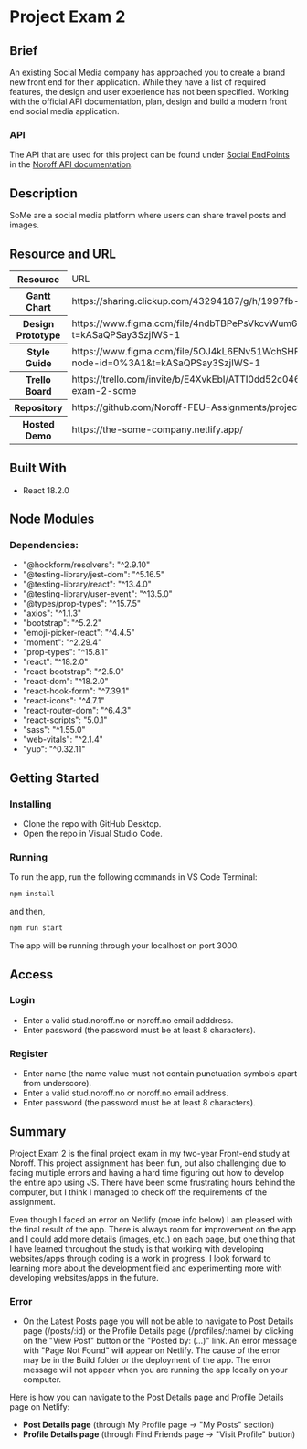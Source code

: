 # Project Exam 2

## Brief
An existing Social Media company has approached you to create a brand new front end for their application. While they have a list of required features, the design and user experience has not been specified. Working with the official API documentation, plan, design and build a modern front end social media application.

### API
The API that are used for this project can be found under [Social EndPoints](https://nf-api.onrender.com/docs/static/index.html) in the [Noroff API documentation](https://noroff-api-docs.netlify.app/).

## Description 
SoMe are a social media platform where users can share travel posts and images.

## Resource and URL
<table>
  <thead>
    <tr>
      <th>Resource</th>
      <td>URL</td>
    </tr>
  </thead>
  <tbody>
    <tr>
      <th>Gantt Chart</th>
      <td>https://sharing.clickup.com/43294187/g/h/1997fb-484/257a8c0c6b91b87</td>
    </tr>
    <tr>
      <th>Design Prototype</th>
      <td>https://www.figma.com/file/4ndbTBPePsVkcvWum6NXbd/Project-Exam-2---SoMe-(Prototype)?t=kASaQPSay3SzjIWS-1</td>
    </tr>
    <tr>
      <th>Style Guide</th>
      <td>https://www.figma.com/file/5OJ4kL6ENv51WchSHFOUhC/Project-Exam-2---SoMe-(Style-Guide)?node-id=0%3A1&t=kASaQPSay3SzjIWS-1</td>
    </tr>
    <tr>
      <th>Trello Board</th>
      <td>https://trello.com/invite/b/E4XvkEbI/ATTI0dd52c0468c3da50c8e37cdb98e5cd745029A8F3/project-exam-2-some</td>
    </tr>
    <tr>
      <th>Repository</th>
      <td>https://github.com/Noroff-FEU-Assignments/project-exam-2-monicakj.git</td>
    </tr>
    <tr>
      <th>Hosted Demo</th>
      <td>https://the-some-company.netlify.app/</td>
    </tr>
  </tbody>
</table>

## Built With
- React 18.2.0

## Node Modules
### Dependencies:
- "@hookform/resolvers": "^2.9.10"
- "@testing-library/jest-dom": "^5.16.5"
- "@testing-library/react": "^13.4.0"
- "@testing-library/user-event": "^13.5.0"
- "@types/prop-types": "^15.7.5"
- "axios": "^1.1.3"
- "bootstrap": "^5.2.2"
- "emoji-picker-react": "^4.4.5"
- "moment": "^2.29.4"
- "prop-types": "^15.8.1"
- "react": "^18.2.0"
- "react-bootstrap": "^2.5.0"
- "react-dom": "^18.2.0"
- "react-hook-form": "^7.39.1"
- "react-icons": "^4.7.1"
- "react-router-dom": "^6.4.3"
- "react-scripts": "5.0.1"
- "sass": "^1.55.0"
- "web-vitals": "^2.1.4"
- "yup": "^0.32.11"

## Getting Started

### Installing
- Clone the repo with GitHub Desktop. 
- Open the repo in Visual Studio Code. 

### Running
To run the app, run the following commands in VS Code Terminal:

```bash
npm install
```
and then,

```bash 
npm run start
```
The app will be running through your localhost on port 3000.

## Access
### Login
- Enter a valid stud.noroff.no or noroff.no email adddress.
- Enter password (the password must be at least 8 characters).

### Register
- Enter name (the name value must not contain punctuation symbols apart from underscore).
- Enter a valid stud.noroff.no or noroff.no email address.
- Enter password (the password must be at least 8 characters).

## Summary
Project Exam 2 is the final project exam in my two-year Front-end study at Noroff. This project assignment has been fun, but also challenging due to facing multiple errors and having a hard time figuring out how to develop the entire app using JS. There have been some frustrating hours behind the computer, but I think I managed to check off the requirements of the assignment. 

Even though I faced an error on Netlify (more info below) I am pleased with the final result of the app. There is always room for improvement on the app and I could add more details (images, etc.) on each page, but one thing that I have learned throughout the study is that working with developing websites/apps through coding is a work in progress. I look forward to learning more about the development field and experimenting more with developing websites/apps in the future.

### Error
- On the Latest Posts page you will not be able to navigate to Post Details page (/posts/:id) or the Profile Details page (/profiles/:name) by clicking on the "View Post" button or the "Posted by: (...)" link. An error message with "Page Not Found" will appear on Netlify. The cause of the error may be in the Build folder or the deployment of the app. The error message will not appear when you are running the app locally on your computer.

Here is how you can navigate to the Post Details page and Profile Details page on Netlify: 
- **Post Details page** (through My Profile page -> "My Posts" section)
- **Profile Details page** (through Find Friends page -> "Visit Profile" button)
